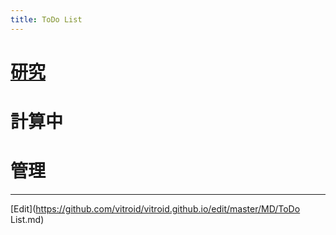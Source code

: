 ```yaml
---
title: ToDo List
---
```


# [研究](/研究)






# 計算中






# 管理







----
[Edit](https://github.com/vitroid/vitroid.github.io/edit/master/MD/ToDo List.md)
